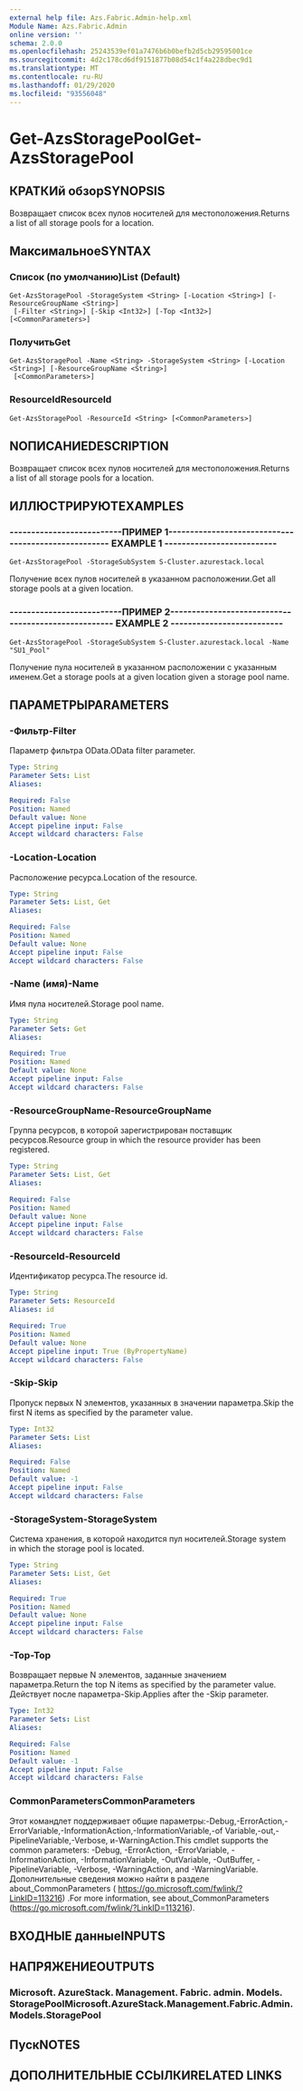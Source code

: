 ```yaml
---
external help file: Azs.Fabric.Admin-help.xml
Module Name: Azs.Fabric.Admin
online version: ''
schema: 2.0.0
ms.openlocfilehash: 25243539ef01a7476b6b0befb2d5cb29595001ce
ms.sourcegitcommit: 4d2c178cd6df9151877b08d54c1f4a228dbec9d1
ms.translationtype: MT
ms.contentlocale: ru-RU
ms.lasthandoff: 01/29/2020
ms.locfileid: "93556048"
---
```

# <span data-ttu-id="6b1a1-101">Get-AzsStoragePool</span><span class="sxs-lookup"><span data-stu-id="6b1a1-101">Get-AzsStoragePool</span></span>

## <span data-ttu-id="6b1a1-102">КРАТКИй обзор</span><span class="sxs-lookup"><span data-stu-id="6b1a1-102">SYNOPSIS</span></span>
<span data-ttu-id="6b1a1-103">Возвращает список всех пулов носителей для местоположения.</span><span class="sxs-lookup"><span data-stu-id="6b1a1-103">Returns a list of all storage pools for a location.</span></span>

## <span data-ttu-id="6b1a1-104">Максимальное</span><span class="sxs-lookup"><span data-stu-id="6b1a1-104">SYNTAX</span></span>

### <span data-ttu-id="6b1a1-105">Список (по умолчанию)</span><span class="sxs-lookup"><span data-stu-id="6b1a1-105">List (Default)</span></span>
```
Get-AzsStoragePool -StorageSystem <String> [-Location <String>] [-ResourceGroupName <String>]
 [-Filter <String>] [-Skip <Int32>] [-Top <Int32>] [<CommonParameters>]
```

### <span data-ttu-id="6b1a1-106">Получить</span><span class="sxs-lookup"><span data-stu-id="6b1a1-106">Get</span></span>
```
Get-AzsStoragePool -Name <String> -StorageSystem <String> [-Location <String>] [-ResourceGroupName <String>]
 [<CommonParameters>]
```

### <span data-ttu-id="6b1a1-107">ResourceId</span><span class="sxs-lookup"><span data-stu-id="6b1a1-107">ResourceId</span></span>
```
Get-AzsStoragePool -ResourceId <String> [<CommonParameters>]
```

## <span data-ttu-id="6b1a1-108">NОПИСАНИЕ</span><span class="sxs-lookup"><span data-stu-id="6b1a1-108">DESCRIPTION</span></span>
<span data-ttu-id="6b1a1-109">Возвращает список всех пулов носителей для местоположения.</span><span class="sxs-lookup"><span data-stu-id="6b1a1-109">Returns a list of all storage pools for a location.</span></span>

## <span data-ttu-id="6b1a1-110">ИЛЛЮСТРИРУЮТ</span><span class="sxs-lookup"><span data-stu-id="6b1a1-110">EXAMPLES</span></span>

### <span data-ttu-id="6b1a1-111">--------------------------ПРИМЕР 1--------------------------</span><span class="sxs-lookup"><span data-stu-id="6b1a1-111">-------------------------- EXAMPLE 1 --------------------------</span></span>
```
Get-AzsStoragePool -StorageSubSystem S-Cluster.azurestack.local
```

<span data-ttu-id="6b1a1-112">Получение всех пулов носителей в указанном расположении.</span><span class="sxs-lookup"><span data-stu-id="6b1a1-112">Get all storage pools at a given location.</span></span>

### <span data-ttu-id="6b1a1-113">--------------------------ПРИМЕР 2--------------------------</span><span class="sxs-lookup"><span data-stu-id="6b1a1-113">-------------------------- EXAMPLE 2 --------------------------</span></span>
```
Get-AzsStoragePool -StorageSubSystem S-Cluster.azurestack.local -Name "SU1_Pool"
```

<span data-ttu-id="6b1a1-114">Получение пула носителей в указанном расположении с указанным именем.</span><span class="sxs-lookup"><span data-stu-id="6b1a1-114">Get a storage pools at a given location given a storage pool name.</span></span>

## <span data-ttu-id="6b1a1-115">ПАРАМЕТРЫ</span><span class="sxs-lookup"><span data-stu-id="6b1a1-115">PARAMETERS</span></span>

### <span data-ttu-id="6b1a1-116">-Фильтр</span><span class="sxs-lookup"><span data-stu-id="6b1a1-116">-Filter</span></span>
<span data-ttu-id="6b1a1-117">Параметр фильтра OData.</span><span class="sxs-lookup"><span data-stu-id="6b1a1-117">OData filter parameter.</span></span>

```yaml
Type: String
Parameter Sets: List
Aliases: 

Required: False
Position: Named
Default value: None
Accept pipeline input: False
Accept wildcard characters: False
```

### <span data-ttu-id="6b1a1-118">-Location</span><span class="sxs-lookup"><span data-stu-id="6b1a1-118">-Location</span></span>
<span data-ttu-id="6b1a1-119">Расположение ресурса.</span><span class="sxs-lookup"><span data-stu-id="6b1a1-119">Location of the resource.</span></span>

```yaml
Type: String
Parameter Sets: List, Get
Aliases: 

Required: False
Position: Named
Default value: None
Accept pipeline input: False
Accept wildcard characters: False
```

### <span data-ttu-id="6b1a1-120">-Name (имя)</span><span class="sxs-lookup"><span data-stu-id="6b1a1-120">-Name</span></span>
<span data-ttu-id="6b1a1-121">Имя пула носителей.</span><span class="sxs-lookup"><span data-stu-id="6b1a1-121">Storage pool name.</span></span>

```yaml
Type: String
Parameter Sets: Get
Aliases: 

Required: True
Position: Named
Default value: None
Accept pipeline input: False
Accept wildcard characters: False
```

### <span data-ttu-id="6b1a1-122">-ResourceGroupName</span><span class="sxs-lookup"><span data-stu-id="6b1a1-122">-ResourceGroupName</span></span>
<span data-ttu-id="6b1a1-123">Группа ресурсов, в которой зарегистрирован поставщик ресурсов.</span><span class="sxs-lookup"><span data-stu-id="6b1a1-123">Resource group in which the resource provider has been registered.</span></span>

```yaml
Type: String
Parameter Sets: List, Get
Aliases: 

Required: False
Position: Named
Default value: None
Accept pipeline input: False
Accept wildcard characters: False
```

### <span data-ttu-id="6b1a1-124">-ResourceId</span><span class="sxs-lookup"><span data-stu-id="6b1a1-124">-ResourceId</span></span>
<span data-ttu-id="6b1a1-125">Идентификатор ресурса.</span><span class="sxs-lookup"><span data-stu-id="6b1a1-125">The resource id.</span></span>

```yaml
Type: String
Parameter Sets: ResourceId
Aliases: id

Required: True
Position: Named
Default value: None
Accept pipeline input: True (ByPropertyName)
Accept wildcard characters: False
```

### <span data-ttu-id="6b1a1-126">-Skip</span><span class="sxs-lookup"><span data-stu-id="6b1a1-126">-Skip</span></span>
<span data-ttu-id="6b1a1-127">Пропуск первых N элементов, указанных в значении параметра.</span><span class="sxs-lookup"><span data-stu-id="6b1a1-127">Skip the first N items as specified by the parameter value.</span></span>

```yaml
Type: Int32
Parameter Sets: List
Aliases: 

Required: False
Position: Named
Default value: -1
Accept pipeline input: False
Accept wildcard characters: False
```

### <span data-ttu-id="6b1a1-128">-StorageSystem</span><span class="sxs-lookup"><span data-stu-id="6b1a1-128">-StorageSystem</span></span>
<span data-ttu-id="6b1a1-129">Система хранения, в которой находится пул носителей.</span><span class="sxs-lookup"><span data-stu-id="6b1a1-129">Storage system in which the storage pool is located.</span></span>

```yaml
Type: String
Parameter Sets: List, Get
Aliases: 

Required: True
Position: Named
Default value: None
Accept pipeline input: False
Accept wildcard characters: False
```

### <span data-ttu-id="6b1a1-130">-Top</span><span class="sxs-lookup"><span data-stu-id="6b1a1-130">-Top</span></span>
<span data-ttu-id="6b1a1-131">Возвращает первые N элементов, заданные значением параметра.</span><span class="sxs-lookup"><span data-stu-id="6b1a1-131">Return the top N items as specified by the parameter value.</span></span>
<span data-ttu-id="6b1a1-132">Действует после параметра-Skip.</span><span class="sxs-lookup"><span data-stu-id="6b1a1-132">Applies after the -Skip parameter.</span></span>

```yaml
Type: Int32
Parameter Sets: List
Aliases: 

Required: False
Position: Named
Default value: -1
Accept pipeline input: False
Accept wildcard characters: False
```

### <span data-ttu-id="6b1a1-133">CommonParameters</span><span class="sxs-lookup"><span data-stu-id="6b1a1-133">CommonParameters</span></span>
<span data-ttu-id="6b1a1-134">Этот командлет поддерживает общие параметры:-Debug,-ErrorAction,-ErrorVariable,-InformationAction,-InformationVariable,-of Variable,-out,-PipelineVariable,-Verbose, и-WarningAction.</span><span class="sxs-lookup"><span data-stu-id="6b1a1-134">This cmdlet supports the common parameters: -Debug, -ErrorAction, -ErrorVariable, -InformationAction, -InformationVariable, -OutVariable, -OutBuffer, -PipelineVariable, -Verbose, -WarningAction, and -WarningVariable.</span></span> <span data-ttu-id="6b1a1-135">Дополнительные сведения можно найти в разделе about_CommonParameters ( https://go.microsoft.com/fwlink/?LinkID=113216) .</span><span class="sxs-lookup"><span data-stu-id="6b1a1-135">For more information, see about_CommonParameters (https://go.microsoft.com/fwlink/?LinkID=113216).</span></span>

## <span data-ttu-id="6b1a1-136">ВХОДНЫЕ данные</span><span class="sxs-lookup"><span data-stu-id="6b1a1-136">INPUTS</span></span>

## <span data-ttu-id="6b1a1-137">НАПРЯЖЕНИЕ</span><span class="sxs-lookup"><span data-stu-id="6b1a1-137">OUTPUTS</span></span>

### <span data-ttu-id="6b1a1-138">Microsoft. AzureStack. Management. Fabric. admin. Models. StoragePool</span><span class="sxs-lookup"><span data-stu-id="6b1a1-138">Microsoft.AzureStack.Management.Fabric.Admin.Models.StoragePool</span></span>

## <span data-ttu-id="6b1a1-139">Пуск</span><span class="sxs-lookup"><span data-stu-id="6b1a1-139">NOTES</span></span>

## <span data-ttu-id="6b1a1-140">ДОПОЛНИТЕЛЬНЫЕ ССЫЛКИ</span><span class="sxs-lookup"><span data-stu-id="6b1a1-140">RELATED LINKS</span></span>


